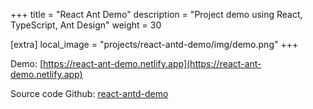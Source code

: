 +++
title = "React Ant Demo"
description = "Project demo using React, TypeScript, Ant Design"
weight = 30

[extra]
local_image = "projects/react-antd-demo/img/demo.png"
+++

Demo: [https://react-ant-demo.netlify.app](https://react-ant-demo.netlify.app)

Source code Github: [react-antd-demo](https://github.com/tduyng/react-antd-demo)